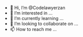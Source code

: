 - 👋 Hi, I’m @Codelawyerzan
- 👀 I’m interested in ...
- 🌱 I’m currently learning ...
- 💞️ I’m looking to collaborate on ...
- 📫 How to reach me ...

<!---
Codelawyerzan/Codelawyerzan is a ✨ special ✨ repository because its `README.md` (this file) appears on your GitHub profile.
You can click the Preview link to take a look at your changes.
--->
